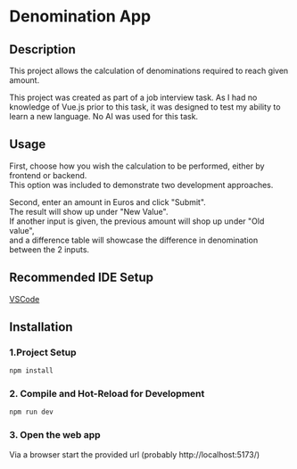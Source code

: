 # Denomination App

## Description

This project allows the calculation of denominations required to reach given amount.

This project was created as part of a job interview task. 
As I had no knowledge of Vue.js prior to this task, it was designed to test my ability to learn a new language.
No AI was used for this task.

## Usage

First, choose how you wish the calculation to be performed, either by frontend or backend. <br>
This option was included to demonstrate two development approaches.

Second, enter an amount in Euros and click "Submit". <br>
The result will show up under "New Value". <br>
If another input is given, the previous amount will shop up under "Old value", <br>
and a difference table will showcase the difference in denomination between the 2 inputs.

## Recommended IDE Setup

[VSCode](https://code.visualstudio.com/)

## Installation

### 1.Project Setup

```sh
npm install
```

### 2. Compile and Hot-Reload for Development

```sh
npm run dev
```

### 3. Open the web app

Via a browser start the provided url (probably http://localhost:5173/)

